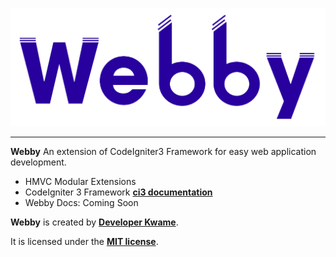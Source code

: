 <p align="center">
    <img src="public/assets/webby-readme.png" width="600" alt="Webby">
</p>

------
**Webby** An extension of CodeIgniter3 Framework for easy web application development.

- HMVC Modular Extensions
- CodeIgniter 3 Framework **[ci3 documentation](https://www.codeigniter.com/userguide3/index.html)**
- Webby Docs: Coming Soon

**Webby** is created by **[Developer Kwame](https://developerkwame.com)**.

It is licensed under the **[MIT license](https://opensource.org/licenses/MIT)**.


